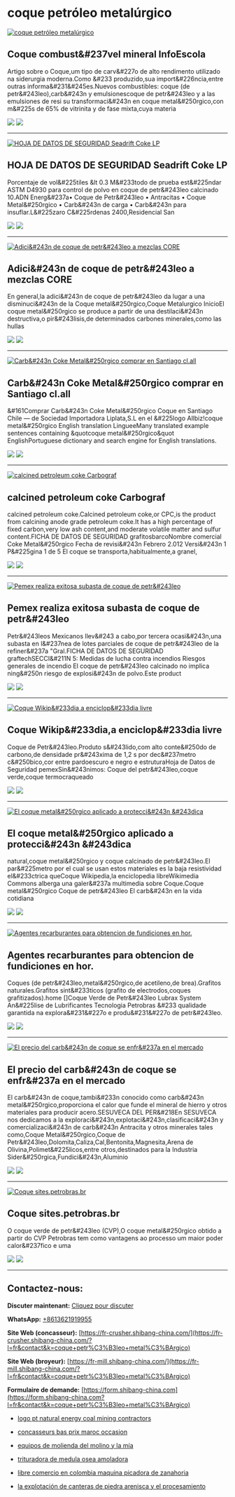 # coque petróleo metalúrgico

<a href="https://swt.shibang-china.com/?l=fr&img&k=coque+petr%C3%B3leo+metal%C3%BArgico" target="_blank">![coque petróleo metalúrgico](http://static.shibang-china.com/all-800x300/659.jpg)</a>

## Coque combust&#237vel mineral InfoEscola
Artigo sobre o Coque,um tipo de carv&#227o de alto rendimento utilizado na siderurgia moderna.Como &#233 produzido,sua import&#226ncia,entre outras informa&#231&#245es.Nuevos combustibles: coque (de petr&#243leo),carb&#243n y emulsionescoque de petr&#243leo y a las emulsiones de resi su transformaci&#243n en coque metal&#250rgico,con m&#225s de 65% de vitrinita y de fase mixta,cuya materia


<a href="https://whatsapp.shibangsoft.com/WhatsApp.php" target="_blank" title="WhatsApp">![](http://static.shibang-china.com/icon/whatsapp.png)</a> <a href="https://swt.shibang-china.com/?l=fr&icon&k=coque+petr%C3%B3leo+metal%C3%BArgico" target="_blank">![](http://static.shibang-china.com/icon/chat-fr.png)</a>

---

<a href="https://swt.shibang-china.com/?l=fr&img&k=coque+petr%C3%B3leo+metal%C3%BArgico" target="_blank">![HOJA DE DATOS DE SEGURIDAD Seadrift Coke LP](http://static.shibang-china.com/all-800x300/1079.jpg)</a>

## HOJA DE DATOS DE SEGURIDAD Seadrift Coke LP
Porcentaje de vol&#225tiles &lt 0.3 M&#233todo de prueba est&#225ndar ASTM D4930 para control de polvo en coque de petr&#243leo calcinado 10.ADN Energ&#237a• Coque de Petr&#243leo • Antracitas • Coque Metal&#250rgico • Carb&#243n de carga • Carb&#243n para insuflar.L&#225zaro C&#225rdenas 2400,Residencial San


<a href="https://whatsapp.shibangsoft.com/WhatsApp.php" target="_blank" title="WhatsApp">![](http://static.shibang-china.com/icon/whatsapp.png)</a> <a href="https://swt.shibang-china.com/?l=fr&icon&k=coque+petr%C3%B3leo+metal%C3%BArgico" target="_blank">![](http://static.shibang-china.com/icon/chat-fr.png)</a>

---

<a href="https://swt.shibang-china.com/?l=fr&img&k=coque+petr%C3%B3leo+metal%C3%BArgico" target="_blank">![Adici&#243n de coque de petr&#243leo a mezclas CORE](http://static.shibang-china.com/all-800x300/1072.jpg)</a>

## Adici&#243n de coque de petr&#243leo a mezclas CORE
En general,la adici&#243n de coque de petr&#243leo da lugar a una disminuci&#243n de la Coque metal&#250rgico,Coque Metalurgico InicioEl coque metal&#250rgico se produce a partir de una destilaci&#243n destructiva,o pir&#243lisis,de determinados carbones minerales,como las hullas


<a href="https://whatsapp.shibangsoft.com/WhatsApp.php" target="_blank" title="WhatsApp">![](http://static.shibang-china.com/icon/whatsapp.png)</a> <a href="https://swt.shibang-china.com/?l=fr&icon&k=coque+petr%C3%B3leo+metal%C3%BArgico" target="_blank">![](http://static.shibang-china.com/icon/chat-fr.png)</a>

---

<a href="https://swt.shibang-china.com/?l=fr&img&k=coque+petr%C3%B3leo+metal%C3%BArgico" target="_blank">![Carb&#243n Coke Metal&#250rgico comprar en Santiago cl.all](http://static.shibang-china.com/all-800x300/1418.jpg)</a>

## Carb&#243n Coke Metal&#250rgico comprar en Santiago cl.all
&#161Comprar Carb&#243n Coke Metal&#250rgico Coque en Santiago Chile — de Sociedad Importadora Liplata,S.L en el &#225logo Allbiz!coque metal&#250rgico English translation LingueeMany translated example sentences containing &quotcoque metal&#250rgico&quot EnglishPortuguese dictionary and search engine for English translations.


<a href="https://whatsapp.shibangsoft.com/WhatsApp.php" target="_blank" title="WhatsApp">![](http://static.shibang-china.com/icon/whatsapp.png)</a> <a href="https://swt.shibang-china.com/?l=fr&icon&k=coque+petr%C3%B3leo+metal%C3%BArgico" target="_blank">![](http://static.shibang-china.com/icon/chat-fr.png)</a>

---

<a href="https://swt.shibang-china.com/?l=fr&img&k=coque+petr%C3%B3leo+metal%C3%BArgico" target="_blank">![calcined petroleum coke Carbograf](http://static.shibang-china.com/all-800x300/1313.jpg)</a>

## calcined petroleum coke Carbograf
calcined petroleum coke.Calcined petroleum coke,or CPC,is the product from calcining anode grade petroleum coke.It has a high percentage of fixed carbon,very low ash content,and moderate volatile matter and sulfur content.FICHA DE DATOS DE SEGURIDAD grafitosbarcoNombre comercial Coke Metal&#250rgico Fecha de revisi&#243n Febrero 2.012 Versi&#243n 1 P&#225gina 1 de 5 El coque se transporta,habitualmente,a granel,


<a href="https://whatsapp.shibangsoft.com/WhatsApp.php" target="_blank" title="WhatsApp">![](http://static.shibang-china.com/icon/whatsapp.png)</a> <a href="https://swt.shibang-china.com/?l=fr&icon&k=coque+petr%C3%B3leo+metal%C3%BArgico" target="_blank">![](http://static.shibang-china.com/icon/chat-fr.png)</a>

---

<a href="https://swt.shibang-china.com/?l=fr&img&k=coque+petr%C3%B3leo+metal%C3%BArgico" target="_blank">![Pemex realiza exitosa subasta de coque de petr&#243leo](http://static.shibang-china.com/all-800x300/1056.jpg)</a>

## Pemex realiza exitosa subasta de coque de petr&#243leo
Petr&#243leos Mexicanos llev&#243 a cabo,por tercera ocasi&#243n,una subasta en l&#237nea de lotes parciales de coque de petr&#243leo de la refiner&#237a "Gral.FICHA DE DATOS DE SEGURIDAD graftechSECCI&#211N 5: Medidas de lucha contra incendios Riesgos generales de incendio El coque de petr&#243leo calcinado no implica ning&#250n riesgo de explosi&#243n de polvo.Este product


<a href="https://whatsapp.shibangsoft.com/WhatsApp.php" target="_blank" title="WhatsApp">![](http://static.shibang-china.com/icon/whatsapp.png)</a> <a href="https://swt.shibang-china.com/?l=fr&icon&k=coque+petr%C3%B3leo+metal%C3%BArgico" target="_blank">![](http://static.shibang-china.com/icon/chat-fr.png)</a>

---

<a href="https://swt.shibang-china.com/?l=fr&img&k=coque+petr%C3%B3leo+metal%C3%BArgico" target="_blank">![Coque Wikip&#233dia,a enciclop&#233dia livre](http://static.shibang-china.com/all-800x300/481.jpg)</a>

## Coque Wikip&#233dia,a enciclop&#233dia livre
Coque de Petr&#243leo.Produto s&#243lido,com alto conte&#250do de carbono,de densidade pr&#243xima de 1,2 s por dec&#237metro c&#250bico,cor entre pardoescuro e negro e estruturaHoja de Datos de Seguridad pemexSin&#243nimos: Coque del petr&#243leo,coque verde,coque termocraqueado


<a href="https://whatsapp.shibangsoft.com/WhatsApp.php" target="_blank" title="WhatsApp">![](http://static.shibang-china.com/icon/whatsapp.png)</a> <a href="https://swt.shibang-china.com/?l=fr&icon&k=coque+petr%C3%B3leo+metal%C3%BArgico" target="_blank">![](http://static.shibang-china.com/icon/chat-fr.png)</a>

---

<a href="https://swt.shibang-china.com/?l=fr&img&k=coque+petr%C3%B3leo+metal%C3%BArgico" target="_blank">![El coque metal&#250rgico aplicado a protecci&#243n &#243dica](http://static.shibang-china.com/all-800x300/996.jpg)</a>

## El coque metal&#250rgico aplicado a protecci&#243n &#243dica
natural,coque metal&#250rgico y coque calcinado de petr&#243leo.El par&#225metro por el cual se usan estos materiales es la baja resistividad el&#233ctrica queCoque Wikipedia,la enciclopedia libreWikimedia Commons alberga una galer&#237a multimedia sobre Coque.Coque metal&#250rgico Coque de petr&#243leo El carb&#243n en la vida cotidiana


<a href="https://whatsapp.shibangsoft.com/WhatsApp.php" target="_blank" title="WhatsApp">![](http://static.shibang-china.com/icon/whatsapp.png)</a> <a href="https://swt.shibang-china.com/?l=fr&icon&k=coque+petr%C3%B3leo+metal%C3%BArgico" target="_blank">![](http://static.shibang-china.com/icon/chat-fr.png)</a>

---

<a href="https://swt.shibang-china.com/?l=fr&img&k=coque+petr%C3%B3leo+metal%C3%BArgico" target="_blank">![Agentes recarburantes para obtencion de fundiciones en hor.](http://static.shibang-china.com/all-800x300/934.jpg)</a>

## Agentes recarburantes para obtencion de fundiciones en hor.
Coques (de petr&#243leo,metal&#250rgico,de acetileno,de brea).Grafitos naturales.Grafitos sint&#233ticos (grafito de electrodos,coques grafitizados).home []Coque Verde de Petr&#243leo Lubrax System An&#225lise de Lubrificantes Tecnologia Petrobras &#233 qualidade garantida na explora&#231&#227o e produ&#231&#227o de petr&#243leo.


<a href="https://whatsapp.shibangsoft.com/WhatsApp.php" target="_blank" title="WhatsApp">![](http://static.shibang-china.com/icon/whatsapp.png)</a> <a href="https://swt.shibang-china.com/?l=fr&icon&k=coque+petr%C3%B3leo+metal%C3%BArgico" target="_blank">![](http://static.shibang-china.com/icon/chat-fr.png)</a>

---

<a href="https://swt.shibang-china.com/?l=fr&img&k=coque+petr%C3%B3leo+metal%C3%BArgico" target="_blank">![El precio del carb&#243n de coque se enfr&#237a en el mercado](http://static.shibang-china.com/all-800x300/567.jpg)</a>

## El precio del carb&#243n de coque se enfr&#237a en el mercado
El carb&#243n de coque,tambi&#233n conocido como carb&#243n metal&#250rgico,proporciona el calor que funde el mineral de hierro y otros materiales para producir acero.SESUVECA DEL PER&#218En SESUVECA nos dedicamos a la exploraci&#243n,explotaci&#243n,clasificaci&#243n y comercializaci&#243n de carb&#243n Antracita y otros minerales tales como,Coque Metal&#250rgico,Coque de Petr&#243leo,Dolomita,Caliza,Cal,Bentonita,Magnesita,Arena de Olivina,Polimet&#225licos,entre otros,destinados para la Industria Sider&#250rgica,Fundici&#243n,Aluminio


<a href="https://whatsapp.shibangsoft.com/WhatsApp.php" target="_blank" title="WhatsApp">![](http://static.shibang-china.com/icon/whatsapp.png)</a> <a href="https://swt.shibang-china.com/?l=fr&icon&k=coque+petr%C3%B3leo+metal%C3%BArgico" target="_blank">![](http://static.shibang-china.com/icon/chat-fr.png)</a>

---

<a href="https://swt.shibang-china.com/?l=fr&img&k=coque+petr%C3%B3leo+metal%C3%BArgico" target="_blank">![Coque sites.petrobras.br](http://static.shibang-china.com/all-800x300/896.jpg)</a>

## Coque sites.petrobras.br
O coque verde de petr&#243leo (CVP),O coque metal&#250rgico obtido a partir do CVP Petrobras tem como vantagens ao processo um maior poder calor&#237fico e uma

<a href="https://whatsapp.shibangsoft.com/WhatsApp.php" target="_blank" title="WhatsApp">![](http://static.shibang-china.com/icon/whatsapp.png)</a> <a href="https://swt.shibang-china.com/?l=fr&icon&k=coque+petr%C3%B3leo+metal%C3%BArgico" target="_blank">![](http://static.shibang-china.com/icon/chat-fr.png)</a>

---
## Contactez-nous:

**Discuter maintenant:** [Cliquez pour discuter](https://swt.shibang-china.com?l=fr&contact&k=coque+petr%C3%B3leo+metal%C3%BArgico)

**WhatsApp:**  [+8613621919955](https://whatsapp.shibangsoft.com/WhatsApp.php)

**Site Web (concasseur):** [https://fr-crusher.shibang-china.com/](https://fr-crusher.shibang-china.com/?l=fr&contact&k=coque+petr%C3%B3leo+metal%C3%BArgico)

**Site Web (broyeur):** [https://fr-mill.shibang-china.com/](https://fr-mill.shibang-china.com/?l=fr&contact&k=coque+petr%C3%B3leo+metal%C3%BArgico)

**Formulaire de demande:** [https://form.shibang-china.com](https://form.shibang-china.com?l=fr&contact&k=coque+petr%C3%B3leo+metal%C3%BArgico)

* [logo pt natural energy coal mining contractors](../63/logo%20pt%20natural%20energy%20coal%20mining%20contractors.md)

* [concasseurs bas prix maroc occasion](../61/concasseurs%20bas%20prix%20maroc%20occasion.md)

* [equipos de molienda del molino y la mía](../64/equipos%20de%20molienda%20del%20molino%20y%20la%20m%C3%ADa.md)

* [trituradora de medula osea amoladora](../62/trituradora%20de%20medula%20osea%20amoladora.md)

* [libre comercio en colombia maquina picadora de zanahoria](../65/libre%20comercio%20en%20colombia%20maquina%20picadora%20de%20zanahoria.md)

* [la explotación de canteras de piedra arenisca y el procesamiento](../63/la%20explotaci%C3%B3n%20de%20canteras%20de%20piedra%20arenisca%20y%20el%20procesamiento.md)